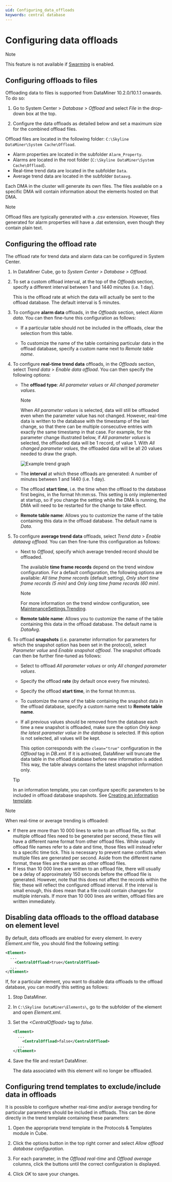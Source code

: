 ```yaml
---
uid: Configuring_data_offloads
keywords: central database
---
```


# Configuring data offloads

> [!NOTE]
> This feature is not available if [Swarming](xref:Swarming) is enabled.

## Configuring offloads to files

Offloading data to files is supported from DataMiner 10.2.0/10.1.1 onwards. To do so:

1. Go to System Center > *Database* > *Offload* and select *File* in the drop-down box at the top.

1. Configure the data offloads as detailed below and set a maximum size for the combined offload files.

Offload files are located in the following folder: `C:\Skyline DataMiner\System Cache\Offload`.

- Alarm properties are located in the subfolder `Alarm_Property`.
- Alarms are located in the root folder (`C:\Skyline DataMiner\System Cache\Offload`).
- Real-time trend data are located in the subfolder `Data`.
- Average trend data are located in the subfolder `Dataavg`.

Each DMA in the cluster will generate its own files. The files available on a specific DMA will contain information about the elements hosted on that DMA.

> [!NOTE]
> Offload files are typically generated with a .csv extension. However, files generated for alarm properties will have a .dat extension, even though they contain plain text.

## Configuring the offload rate

The offload rate for trend data and alarm data can be configured in System Center.

1. In DataMiner Cube, go to *System Center \>* *Database \> Offload*.

1. To set a custom offload interval, at the top of the *Offloads* section, specify a different interval between 1 and 1440 minutes (i.e. 1 day).

   This is the offload rate at which the data will actually be sent to the offload database. The default interval is 5 minutes.

1. To configure **alarm data** offloads, in the *Offloads* section, select *Alarm data*. You can then fine-tune this configuration as follows:

   - If a particular table should not be included in the offloads, clear the selection from this table.

   - To customize the name of the table containing particular data in the offload database, specify a custom name next to *Remote table name*.

1. To configure **real-time trend data** offloads, in the *Offloads* section, select *Trend data* > *Enable data offload*. You can then specify the following options:

   - The **offload type**: *All parameter values* or *All changed parameter values.*

     > [!NOTE]
     > When *All parameter values* is selected, data will still be offloaded even when the parameter value has not changed. However, real-time data is written to the database with the timestamp of the last change, so that there can be multiple consecutive entries with exactly the same timestamp in that case. For example, for the parameter change illustrated below, if *All parameter values* is selected, the offloaded data will be 1 record, of value 1. With *All changed parameter values*, the offloaded data will be all 20 values needed to draw the graph.
     >
     > ![Example trend graph](~/dataminer/images/Trending_offload_example.png)

   - The **interval** at which these offloads are generated: A number of minutes between 1 and 1440 (i.e. 1 day).

   - The offload **start time**, i.e. the time when the offload to the database first begins, in the format hh:mm:ss. This setting is only implemented at startup, so if you change the setting while the DMA is running, the DMA will need to be restarted for the change to take effect.

   - **Remote table name**: Allows you to customize the name of the table containing this data in the offload database. The default name is *Data*.

1. To configure **average trend data** offloads, select *Trend data* > *Enable dataavg offload.* You can then fine-tune this configuration as follows:

   - Next to *Offload*, specify which average trended record should be offloaded.

     The available **time frame records** depend on the trend window configuration. For a default configuration, the following options are available: *All time frame records* (default setting), *Only short time frame records (5 min)* and *Only long time frame records (60 min)*.

     > [!NOTE]
     > For more information on the trend window configuration, see [MaintenanceSettings.Trending](xref:MaintenanceSettings.Trending).

   - **Remote table name**: Allows you to customize the name of the table containing this data in the offload database. The default name is *DataAvg*.

1. To offload **snapshots** (i.e. parameter information for parameters for which the snapshot option has been set in the protocol), select *Parameter value* and *Enable snapshot offload*. The snapshot offloads can then be further fine-tuned as follows:

   - Select to offload *All parameter values* or only *All changed parameter values*.

   - Specify the offload **rate** (by default once every five minutes).

   - Specify the offload **start time**, in the format hh:mm:ss.

   - To customize the name of the table containing the snapshot data in the offload database, specify a custom name next to **Remote table name**.

   - If all previous values should be removed from the database each time a new snapshot is offloaded, make sure the option *Only keep the latest parameter value in the database* is selected. If this option is not selected, all values will be kept.

     This option corresponds with the `clean="true"` configuration in the *Offload* tag in *DB.xml*. If it is activated, DataMiner will truncate the data table in the offload database before new information is added. This way, the table always contains the latest snapshot information only.

   > [!TIP]
   > In an information template, you can configure specific parameters to be included in offload database snapshots. See [Creating an information template](xref:Creating_an_information_template).

> [!NOTE]
>
> When real-time or average trending is offloaded:
>
> - If there are more than 10&nbsp;000 lines to write to an offload file, so that multiple offload files need to be generated per second, these files will have a different name format from other offload files. While usually offload file names refer to a date and time, those files will instead refer to a specific time tick. This is necessary to prevent name conflicts when multiple files are generated per second. Aside from the different name format, these files are the same as other offload files.
> - If less than 10&nbsp;000 lines are written to an offload file, there will usually be a delay of approximately 150 seconds before the offload file is generated. However, note that this does not affect the records within the file; these will reflect the configured offload interval. If the interval is small enough, this does mean that a file could contain changes for multiple intervals. If more than 10&nbsp;000 lines are written, offload files are written immediately.

## Disabling data offloads to the offload database on element level

By default, data offloads are enabled for every element. In every *Element.xml* file, you should find the following setting:

```xml
<Element>
  ...
    <CentralOffload>true</CentralOffload>
  ...
</Element>
```

If, for a particular element, you want to disable data offloads to the offload database, you can modify this setting as follows:

1. Stop DataMiner.

1. In `C:\Skyline DataMiner\Elements\`, go to the subfolder of the element and open *Element.xml*.

1. Set the *\<CentralOffload>* tag to *false*.

   ```xml
   <Element>
     ...
       <CentralOffload>false</CentralOffload>
     ...
   </Element>
   ```

1. Save the file and restart DataMiner.

    The data associated with this element will no longer be offloaded.

## Configuring trend templates to exclude/include data in offloads

It is possible to configure whether real-time and/or average trending for particular parameters should be included in offloads. This can be done directly in the trend template containing these parameters:

1. Open the appropriate trend template in the Protocols & Templates module in Cube.

1. Click the options button in the top right corner and select *Allow offload database configuration*.

1. For each parameter, in the *Offload real-time* and *Offload average* columns, click the buttons until the correct configuration is displayed.

1. Click *OK* to save your changes.
